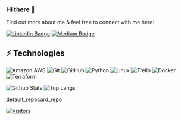 <!-- LUIT GitHub Profile Template -->

<!-- Keep "Hi there" or replace it with a greeting of your own! -->

### Hi there 👋

<!-- Introduce yourself and give a brief introduction about yourself here.  Also include what tech you're interested in and what you are currently learning -->

Find out more about me & feel free to connect with me here:

<!-- Replace the fields below with the information requested. Remember to remove the encapsulating <> characters. For spaces in names, use %20 (e.g. Broadus%20Palmer) -->

[![Linkedin Badge](https://img.shields.io/badge/-Troy%20Ingram-blue?style=flat-square&logo=Linkedin&logoColor=white&link=https://www.linkedin.com/in/troy-ingram)](https://www.linkedin.com/in/troy-ingram)
[![Medium Badge](https://img.shields.io/badge/Troy%20Ingram-12100E?style=flat-square&logo=medium&logoColor=white&link=https://medium.com/@troy-ingram)](https://medium.com/@troy-ingram)


## ⚡ Technologies

<!-- Check out the Badges folder for more badges -->

![Amazon AWS](https://img.shields.io/badge/Amazon%20AWS-232F3E?style=flat-square&logo=amazon-aws)
![Git](https://img.shields.io/badge/-Git-black?style=flat-square&logo=git)
![GitHub](https://img.shields.io/badge/-GitHub-181717?style=flat-square&logo=github)
![Python](https://img.shields.io/badge/-Python-black?style=flat-square&logo=Python)
![Linux](https://img.shields.io/badge/Linux-FCC624?style=flat-square&logo=linux&logoColor=black)
![Trello](https://img.shields.io/badge/Trello-%23026AA7.svg?style=flat-square&logo=Trello&logoColor=white)
![Docker](https://img.shields.io/badge/docker-%230db7ed.svg?style=for-the-badge&logo=docker&logoColor=white)
![Terraform](https://img.shields.io/badge/terraform-%235835CC.svg?style=for-the-badge&logo=terraform&logoColor=white)

<!-- Replace the fields below with the information requested. Remember to remove the encapsulating <> characters. -->

![Github Stats](https://github-readme-stats.vercel.app/api?username=troy-ingram&count_private=true&show_icons=true&include_all_commits=true)
![Top Langs](https://github-readme-stats.vercel.app/api/top-langs/?username=troy-ingram&hide=TeX&layout=compact)

[default_repo]:(https://github-readme-stats.vercel.app/api/pin/?username=troy-ingram&repo=github-readme-stats&cache_seconds=86400&theme=default)
[default_repocard_repo](https://github-readme-stats.vercel.app/api/pin/?username=troy-ingram&repo=github-readme-stats&cache_seconds=86400&theme=default_repocard)

[![Visitors](https://api.visitorbadge.io/api/visitors?path=troy-ingram%2Ftroy-ingram&label=VISITORS&countColor=%23263759)](https://visitorbadge.io/status?path=troy-ingram%2Ftroy-ingram)
